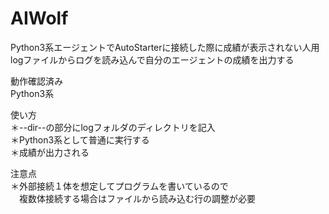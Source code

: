 # AIWolf

Python3系エージェントでAutoStarterに接続した際に成績が表示されない人用  
logファイルからログを読み込んで自分のエージェントの成績を出力する  
  
  
動作確認済み  
Python3系  
  
  
使い方  
＊--dir--の部分にlogフォルダのディレクトリを記入  
＊Python3系として普通に実行する  
＊成績が出力される  
  
  
注意点  
＊外部接続１体を想定してプログラムを書いているので  
　複数体接続する場合はファイルから読み込む行の調整が必要  